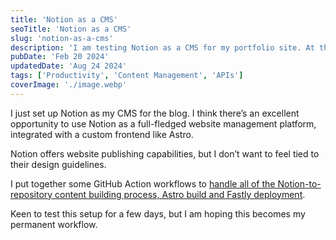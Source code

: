 ```yaml
---
title: 'Notion as a CMS'
seoTitle: 'Notion as a CMS'
slug: 'notion-as-a-cms'
description: 'I am testing Notion as a CMS for my portfolio site. At this time, only blog posts are controlled from Notion but I can expand to projects and other aspects.'
pubDate: 'Feb 20 2024'
updatedDate: 'Aug 24 2024'
tags: ['Productivity', 'Content Management', 'APIs']
coverImage: './image.webp'
---
```


I just set up Notion as my CMS for the blog. I think there’s an excellent opportunity to use Notion as a full-fledged website management platform, integrated with a custom frontend like Astro.

Notion offers website publishing capabilities, but I don’t want to feel tied to their design guidelines.

I put together some GitHub Action workflows to [handle all of the Notion-to-repository content building process, Astro build and Fastly deployment](https://github.com/arunsathiya/portfolio/tree/8af82b79914f0aa1b493c27527372041359e60bd/.github/workflows).

Keen to test this setup for a few days, but I am hoping this becomes my permanent workflow.
